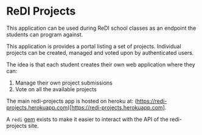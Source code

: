 ReDI Projects
=============

This application can be used during ReDI school classes as an endpoint
the students can program against.

This application is provides a portal listing a set of projects.
Individual projects can be created, managed and voted upon by authenticated
users.

The idea is that each student creates their own web application where they
can:

1. Manage their own project submissions
2. Vote on all the available projects

The main redi-projects app is hosted on heroku at: (https://redi-projects.herokuapp.com)[https://redi-projects.herokuapp.com].

A `redi` [gem](https://github.com/RefugeesOnRails/redi-gem) exists to make it easier
to interact with the API of the redi-projects site.
